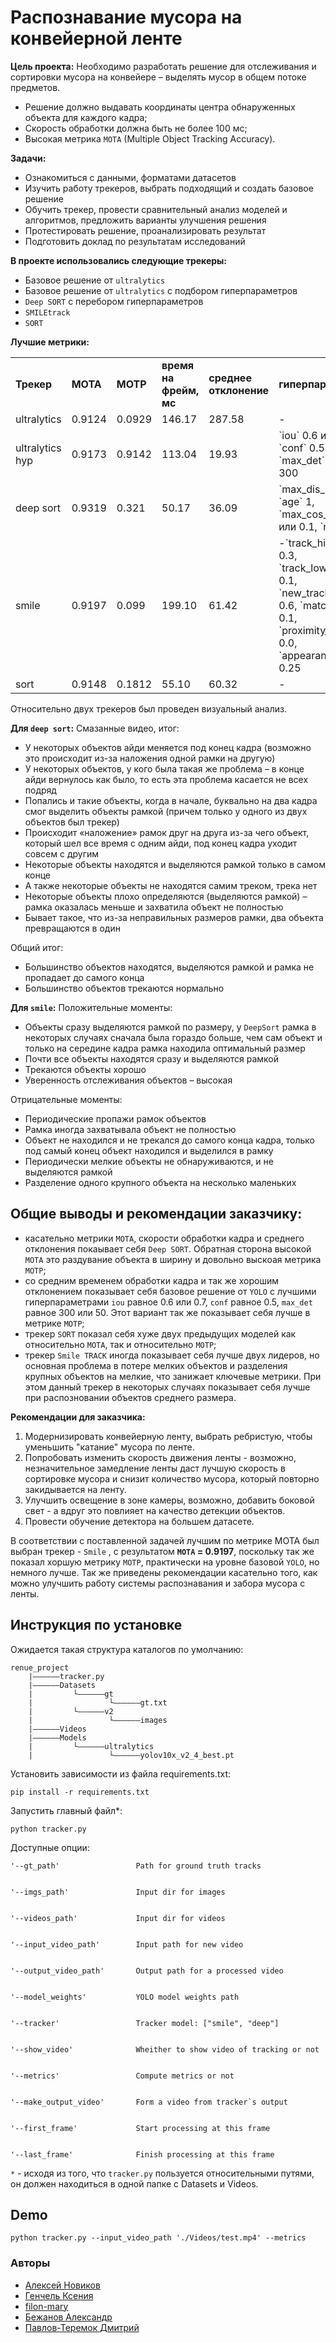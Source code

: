 # Распознавание мусора на конвейерной ленте

**Цель проекта:** Необходимо разработать решение для отслеживания и сортировки мусора на конвейере – выделять мусор в общем потоке предметов.
* Решение должно выдавать координаты центра обнаруженных объекта для каждого кадра;
* Скорость обработки должна быть не более 100 мс;
* Высокая метрика `MOTA` (Multiple Object Tracking Accuracy).

**Задачи:** 
* Ознакомиться с данными, форматами датасетов
* Изучить работу  трекеров, выбрать подходящий и создать базовое решение
* Обучить трекер, провести сравнительный анализ моделей и алгоритмов, предложить варианты улучшения решения
* Протестировать решение, проанализировать результат
* Подготовить доклад по результатам исследований

**В проекте использовались следующие трекеры:**
* Базовое решение от `ultralytics`
* Базовое решение от `ultralytics` с подбором гиперпараметров
* `Deep SORT` с перебором гиперпараметров
* `SMILEtrack`
* `SORT`

**Лучшие метрики:**
<table>
    <tr>
        <td><b>Трекер</b></td>
        <td><b>MOTA</b></td>
        <td><b>MOTP</b></td>
        <td><b>время на фрейм, мс</b></td>
        <td><b>среднее отклонение</b></td>
        <td><b>гиперпараметры</b></td>
    </tr>
    <tr>
        <td>ultralytics</td>
        <td>0.9124</td>
        <td>0.0929</td>
        <td>146.17</td>
        <td>287.58</td>
        <td>-</td>
    </tr>
    <tr>
        <td>ultralytics hyp</td>
        <td>0.9173</td>
        <td>0.9142</td>
        <td>113.04</td>
        <td>19.93</td>
        <td>`iou` 0.6 или 0.7, `conf` 0.5, `max_det` 50 или 300</td>
    </tr>
    <tr>
        <td>deep sort</td>
        <td>0.9319</td>
        <td>0.321</td>
        <td>50.17</td>
        <td>36.09</td>
        <td>`max_dis_iou` 0.8, `age` 1, `max_cos_dis` 0.3 или 0.1, `n_init` 6</td>
    </tr>
    <tr>
        <td>smile</td>
        <td>0.9197</td>
        <td>0.099</td>
        <td>199.10</td>
        <td>61.42</td>
        <td>-`track_high_thresh`  0.3,
                `track_low_thresh` 0.1,
                `new_track_thresh` 0.6,
                `match_thresh` 0.1,
                `proximity_thresh` 0.0,
                `appearance_thresh` 0.25</td>
    </tr>
    <tr>
        <td>sort</td>
        <td>0.9148</td>
        <td>0.1812</td>
        <td>55.10</td>
        <td>60.32</td>
        <td>-</td>
    </tr>
</table>

Относительно двух трекеров был проведен визуальный анализ.    

**Для `deep sort`:**
Смазанные видео, итог:
* У некоторых объектов айди меняется под конец кадра (возможно это происходит из-за наложения одной рамки на другую)
* У некоторых объектов, у кого была такая же проблема – в конце айди вернулось как было, то есть эта проблема касается не всех подряд
* Попались и такие объекты, когда в начале, буквально на два кадра смог выделить объекты рамкой (причем только у одного из двух объектов был трекер)
* Происходит «наложение» рамок друг на друга из-за чего объект, который шел все время с одним айди, под конец кадра уходит совсем с другим
* Некоторые объекты находятся и выделяются рамкой только в самом конце
* А также некоторые объекты не находятся самим треком, трека нет
* Некоторые объекты плохо определяются (выделяются рамкой) – рамка оказалась меньше и захватила объект не полностью
* Бывает такое, что из-за неправильных размеров рамки, два объекта превращаются в один

Общий итог:
* Большинство объектов находятся, выделяются рамкой и рамка не пропадает до самого конца
* Большинство объектов трекаются нормально 

**Для `smile`:**
Положительные моменты:
* Объекты сразу выделяются рамкой по размеру, у `DeepSort` рамка в некоторых случаях сначала была гораздо больше, чем сам объект и только на середине кадра рамка находила оптимальный размер
* Почти все объекты находятся сразу и выделяются рамкой
* Трекаются объекты хорошо
* Уверенность отслеживания объектов – высокая
      
Отрицательные моменты:
* Периодические пропажи рамок объектов
* Рамка иногда захватывала объект не полностью
* Объект не находился и не трекался до самого конца кадра, только под самый конец объект находился и выделился в рамку
* Периодически мелкие объекты не обнаруживаются, и не выделяются рамкой
* Разделение одного крупного объекта на несколько маленьких

## Общие выводы и рекомендации заказчику:
* касательно метрики `MOTA`, скорости обработки кадра и среднего отклонения покаывает себя `Deep SORT`. Обратная сторона высокой `MOTA` это раздувание объекта в ширину и довольно выскоая метрика `MOTP`;
* со средним временем обработки кадра и так же хорошим отклонением показывает себя базовое решение от `YOLO` с лучшими гиперпараметрами `iou` равное 0.6 или 0.7, `conf` равное 0.5, `max_det` равное 300 или 50. Этот вариант так же показывает себя лучше в метрике `MOTP`;
* трекер `SORT` показал себя хуже двух предыдущих моделей как относительно `MOTA`, так и относительно `MOTP`;
* трекер `Smile TRACK` иногда показывает себя лучше двух лидеров, но основная проблема в потере мелких объектов и разделения крупных объектов на мелкие, что занижает ключевые метрики. При этом данный трекер в некоторых случаях показывает себя лучше при распозновании объектов среднего размера. 

**Рекомендации для заказчика:**    
1. Модернизировать конвейерную ленту, выбрать ребристую, чтобы уменьшить "катание"  мусора по ленте.
2. Попробовать изменить скорость движения ленты - возможно, незначительное замедление ленты даст лучшую скорость в сортировке мусора и снизит количество мусора, который повторно закидывается на ленту.
3. Улучшить освещение в зоне камеры, возможно, добавить боковой свет - а вдруг это повлияет на качество детекции объектов.
4. Провести обучение детектора на большем датасете.

В соответствии с поставленной задачей лучшим по метрике MOTA был выбран трекер - `Smile` , с результатом **`MOTA` = 0.9197**, поскольку так же показал хоршую метрику `MOTP`, практически на уровне базовой `YOLO`, но немного лучше. Так же приведены рекомендации касательно того, как можно улучшить работу системы распознавания и забора мусора с ленты.

## Инструкция по установке
Ожидается такая структура каталогов по умолчанию:
```
renue_project
    |——————tracker.py
    |——————Datasets
    |         └——————gt
    |                 └——————gt.txt
    |         └——————v2
    |                 └——————images
    |——————Videos
    |——————Models
    |         └——————ultralytics
    |                 └——————yolov10x_v2_4_best.pt
```

Установить зависимости из файла requirements.txt:
```
pip install -r requirements.txt
```

Запустить главный файл*:
```
python tracker.py
```
Доступные опции:
```
'--gt_path'                 Path for ground truth tracks


'--imgs_path'               Input dir for images


'--videos_path'             Input dir for videos


'--input_video_path'        Input path for new video


'--output_video_path'       Output path for a processed video


'--model_weights'           YOLO model weights path


'--tracker'                 Tracker model: ["smile", "deep"]


'--show_video'              Wheither to show video of tracking or not


'--metrics'                 Compute metrics or not


'--make_output_video'       Form a video from tracker`s output


'--first_frame'             Start processing at this frame


'--last_frame'              Finish processing at this frame
```

`*` - исходя из того, что `tracker.py` пользуется относительными путями, он должен находиться в одной папке с Datasets и Videos.

## Demo
```
python tracker.py --input_video_path './Videos/test.mp4' --metrics
```

### Авторы
- [Алексей Новиков](https://github.com/burooom)
- [Генчель Ксения](https://github.com/genchel)
- [filon-mary](https://github.com/filon-mary)
- [Бежанов Александр](https://github.com/bezhanovap)
- [Павлов-Теремок Дмитрий](https://github.com/DinoWithPython)
